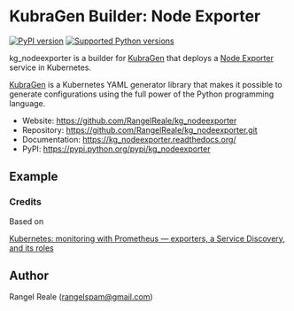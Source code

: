 # KubraGen Builder: Node Exporter

[![PyPI version](https://img.shields.io/pypi/v/kg_nodeexporter.svg)](https://pypi.python.org/pypi/kg_nodeexporter/)
[![Supported Python versions](https://img.shields.io/pypi/pyversions/kg_nodeexporter.svg)](https://pypi.python.org/pypi/kg_nodeexporter/)

kg_nodeexporter is a builder for [KubraGen](https://github.com/RangelReale/kubragen) that deploys 
a [Node Exporter](https://github.com/prometheus/node_exporter) service in Kubernetes.

[KubraGen](https://github.com/RangelReale/kubragen) is a Kubernetes YAML generator library that makes it possible to generate
configurations using the full power of the Python programming language.

* Website: https://github.com/RangelReale/kg_nodeexporter
* Repository: https://github.com/RangelReale/kg_nodeexporter.git
* Documentation: https://kg_nodeexporter.readthedocs.org/
* PyPI: https://pypi.python.org/pypi/kg_nodeexporter

## Example

### Credits

Based on

[Kubernetes: monitoring with Prometheus — exporters, a Service Discovery, and its roles](https://itnext.io/kubernetes-monitoring-with-prometheus-exporters-a-service-discovery-and-its-roles-ce63752e5a1)

## Author

Rangel Reale (rangelspam@gmail.com)
